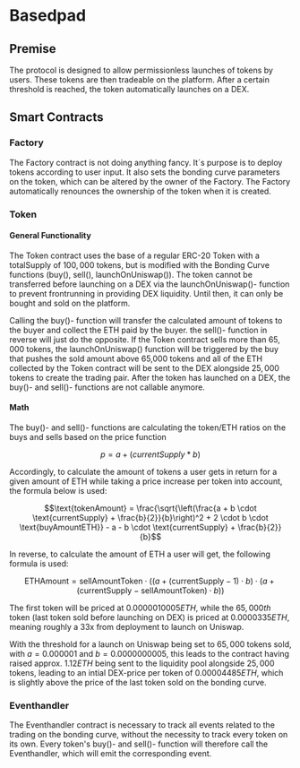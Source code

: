# Basedpad
## Premise
The protocol is designed to allow permissionless launches of tokens by users. These tokens are then tradeable on the platform. After a certain threshold is reached, the token automatically launches on a DEX.

## Smart Contracts
### Factory
The Factory contract is not doing anything fancy. It´s purpose is to deploy tokens according to user input. It also sets the bonding curve parameters on the token, which can be altered by the owner of the Factory. The Factory automatically renounces the ownership of the token when it is created.

### Token
#### General Functionality
The Token contract uses the base of a regular ERC-20 Token with a totalSupply of $100,000$ tokens, but is modified with the Bonding Curve functions (buy(), sell(), launchOnUniswap()). The token cannot be transferred before launching on a DEX via the launchOnUniswap()- function to prevent frontrunning in providing DEX liquidity. Until then, it can only be bought and sold on the platform.

Calling the buy()- function will transfer the calculated amount of tokens to the buyer and collect the ETH paid by the buyer. the sell()- function in reverse will just do the opposite. If the Token contract sells more than $65,000$ tokens, the launchOnUniswap() function will be triggered by the buy that pushes the sold amount above 65,000 tokens and all of the ETH collected by the Token contract will be sent to the DEX alongside $25,000$ tokens to create the trading pair. After the token has launched on a DEX, the buy()- and sell()- functions are not callable anymore.

#### Math
The buy()- and sell()- functions are calculating the token/ETH ratios on the buys and sells based on the price function

```math 
     p = a + (currentSupply * b)
```


Accordingly, to calculate the amount of tokens a user gets in return for a given amount of ETH while taking a price increase per token into account, the formula below is used:

```math
\text{tokenAmount} = \frac{\sqrt{\left(\frac{a + b \cdot \text{currentSupply} + \frac{b}{2}}{b}\right)^2 + 2 \cdot b \cdot \text{buyAmountETH}} - a - b \cdot \text{currentSupply} + \frac{b}{2}}{b}
```


In reverse, to calculate the amount of ETH a user will get, the following formula is used:

```math
\text{ETHAmount} = \text{sellAmountToken} \cdot \left( \left( a + ( \text{currentSupply} - 1 ) \cdot b \right) \cdot \left( a + ( \text{currentSupply} - \text{sellAmountToken} ) \cdot b \right) \right)
```

The first token will be priced at $0.0000010005 ETH$, while the $65,000th$ token (last token sold before launching on DEX) is priced at $0.0000335 ETH$, meaning roughly a 33x from deployment to launch on Uniswap.

With the threshold for a launch on Uniswap being set to $65,000$ tokens sold, with $a = 0.000001$ and $b = 0.0000000005$, this leads to the contract having raised approx. $1.12 ETH$ being sent to the liquidity pool alongside $25,000$ tokens, leading to an intial DEX-price per token of $0.00004485 ETH$, which is slightly above the price of the last token sold on the bonding curve.


### Eventhandler
The Eventhandler contract is necessary to track all events related to the trading on the bonding curve, without the necessity to track every token on its own. Every token's buy()- and sell()- function will therefore call the Eventhandler, which will emit the corresponding event.



